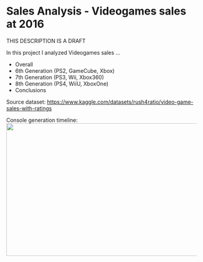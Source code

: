 # Sales Analysis - Videogames sales at 2016

THIS DESCRIPTION IS A DRAFT

In this project I analyzed Videogames sales ... 


- Overall
- 6th Generation (PS2, GameCube, Xbox)
- 7th Generation (PS3, Wii, Xbox360)
- 8th Generation (PS4, WiiU, XboxOne)
- Conclusions 

Source dataset: https://www.kaggle.com/datasets/rush4ratio/video-game-sales-with-ratings

Console generation timeline:
<img src="https://upload.wikimedia.org/wikipedia/en/timeline/8a26gtbjuhmz225itk732rfwueowp7w.png" width="900" height="350" />
